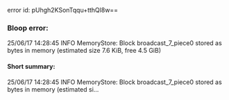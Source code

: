 error id: pUhgh2KSonTqqu+tthQl8w==
### Bloop error:

25/06/17 14:28:45 INFO MemoryStore: Block broadcast_7_piece0 stored as bytes in memory (estimated size 7.6 KiB, free 4.5 GiB)
#### Short summary: 

25/06/17 14:28:45 INFO MemoryStore: Block broadcast_7_piece0 stored as bytes in memory (estimated si...